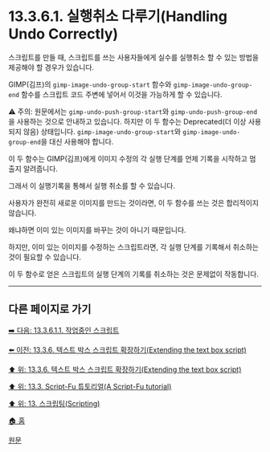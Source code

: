 # 13.3.6.1. 실행취소 다루기(Handling Undo Correctly)
스크립트를 만들 때, 스크립트를 쓰는 사용자들에게 실수를 실행취소 할 수 있는 방법을 제공해야 할 경우가 있습니다. 

GIMP(김프)의 `gimp-image-undo-group-start` 함수와 `gimp-image-undo-group-end` 함수를 스크립트 코드 주변에 넣어서 이것을 가능하게 할 수 있습니다.

⚠️ 주의: 원문에서는 `gimp-undo-push-group-start`와 `gimp-undo-push-group-end`을 사용하는 것으로 안내하고 있습니다. 하지만 이 두 함수는 Deprecated(더 이상 사용되지 않음) 상태입니다. `gimp-image-undo-group-start`와 `gimp-image-undo-group-end`을 대신 사용해야 합니다.

이 두 함수는 GIMP(김프)에게 이미지 수정의 각 실행 단계를 언제 기록을 시작하고 멈출지 알려줍니다. 

그래서 이 실행기록을 통해서 실행 취소를 할 수 있습니다.

사용자가 완전히 새로운 이미지를 만드는 것이라면, 이 두 함수를 쓰는 것은 합리적이지 않습니다. 

왜냐하면 이미 있는 이미지를 바꾸는 것이 아니기 때문입니다.

하지만, 이미 있는 이미지를 수정하는 스크립트라면, 각 실행 단계를 기록해서 취소하는 것이 필요할 수 있습니다. 

이 두 함수로 얻은 스크립트의 실행 단계의 기록를 취소하는 것은 문제없이 작동합니다.

<a comment="TODO 위 두 함수로 실제로 사용자가 할 수 있는 작업이 무엇인지 확인하여 추가해야 합니다."></a>

***

## 다른 페이지로 가기

[➡️ 다음: 13.3.6.1.1. 작업중인 스크립트](./13-03-06-01-01-script_in_progress.md)

[⬅️ 이전: 13.3.6. 텍스트 박스 스크립트 확장하기(Extending the text box script)](./13-03-06-00-extending-the-text-box-script.md)

[⬆️ 위: 13.3.6. 텍스트 박스 스크립트 확장하기(Extending the text box script)](./13-03-06-00-extending-the-text-box-script.md)

[⬆️ 위: 13.3. Script-Fu 튜토리얼(A Script-Fu tutorial)](./13-03-00-a-script-fu-tutorial.md)

[⬆️ 위: 13. 스크립팅(Scripting)](./13-00-scripting.md)

[🏠 홈](./00-home.md)

[원문](https://docs.gimp.org/2.10/ko/gimp-using-script-fu-tutorial-extending-text-box.html#idm10232)